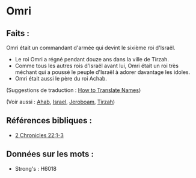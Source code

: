 # Omri

## Faits :

Omri était un commandant d'armée qui devint le sixième roi d'Israël.

* Le roi Omri a régné pendant douze ans dans la ville de Tirzah.
* Comme tous les autres rois d'Israël avant lui, Omri était un roi très méchant qui a poussé le peuple d'Israël à adorer davantage les idoles.
* Omri était aussi le père du roi Achab.

(Suggestions de traduction : [How to Translate Names](rc://en/ta/man/translate/translate-names))

(Voir aussi : [Ahab](../names/ahab.md), [Israel](../kt/israel.md), [Jeroboam](../names/jeroboam.md), [Tirzah](../names/tirzah.md))

## Références bibliques :

* [2 Chronicles 22:1-3](rc://en/tn/help/2ch/22/01)

## Données sur les mots :

* Strong's : H6018

